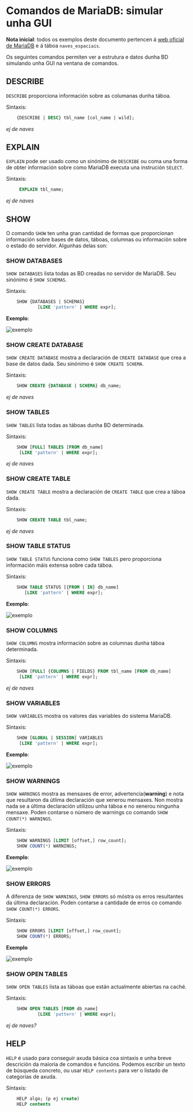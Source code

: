 # Comandos de MariaDB: simular unha GUI

**Nota inicial**: todos os exemplos deste documento pertencen á [web oficial de MariaDB](https://mariadb.com/kb/es/comandos-sql/) e á táboa `naves_espaciais`.

Os seguintes comandos permiten ver a estrutura e datos dunha BD simulando unha GUI na ventana de comandos.

## DESCRIBE
`DESCRIBE` proporciona información sobre as columanas dunha táboa. 

Sintaxis:

```SQL
	{DESCRIBE | DESC} tbl_name [col_name | wild];
```
*ej de naves*

## EXPLAIN
`EXPLAIN` pode ser usado como un sinónimo de `DESCRIBE` ou coma una forma de obter información sobre como MariaDB executa una instrución `SELECT`.

Sintaxis:
```SQL
	 EXPLAIN tbl_name;
```
*ej de naves*

## SHOW
O comando `SHOW` ten unha gran cantidad de formas que proporcionan información sobre bases de datos, táboas, columnas ou información sobre o estado do servidor. Algunhas delas son:

### SHOW DATABASES 
`SHOW DATABASES` lista todas as BD creadas no servidor de MariaDB. Seu sinónimo é `SHOW SCHEMAS`.

Sintaxis: 
```SQL
	SHOW {DATABASES | SCHEMAS}
    		[LIKE 'pattern' | WHERE expr];
```
**Exemplo**:

![exemplo](https://github.com/pmareque/MariaDB-T4-Metauso/blob/master/show-databases.PNG)

### SHOW CREATE DATABASE 
`SHOW CREATE DATABASE` mostra a declaración de `CREATE DATABASE` que crea a base de datos dada. Seu sinónimo é `SHOW CREATE SCHEMA`.

Sintaxis:
```SQL
	SHOW CREATE {DATABASE | SCHEMA} db_name;
```
*ej de naves*

### SHOW TABLES
`SHOW TABLES` lista todas as táboas dunha BD determinada.

Sintaxis: 
```SQL
	SHOW [FULL] TABLES [FROM db_name]
   	 [LIKE 'pattern' | WHERE expr];
```
*ej de naves*

### SHOW CREATE TABLE
`SHOW CREATE TABLE` mostra a declaración de `CREATE TABLE` que crea a táboa dada.

Sintaxis:
```SQL
	SHOW CREATE TABLE tbl_name;
```
*ej de naves*

### SHOW TABLE STATUS
`SHOW TABLE STATUS` funciona como `SHOW TABLES` pero proporciona información máis extensa sobre cada táboa.

Sintaxis:
```SQL
	SHOW TABLE STATUS [{FROM | IN} db_name]
 	   [LIKE 'pattern' | WHERE expr];
```
**Exemplo**:

![exemplo](https://github.com/pmareque/MariaDB-T4-Metauso/blob/master/show-table-status.PNG)

### SHOW COLUMNS
`SHOW COLUMNS` mostra información sobre as columnas dunha táboa determinada. 

Sintaxis:
```SQL
	SHOW [FULL] {COLUMNS | FIELDS} FROM tbl_name [FROM db_name]
   	 [LIKE 'pattern' | WHERE expr];
```
*ej de naves*

### SHOW VARIABLES
`SHOW VARIABLES` mostra os valores das variables do sistema MariaDB.

Sintaxis:
```SQL
	SHOW [GLOBAL | SESSION] VARIABLES
   	 [LIKE 'pattern' | WHERE expr];
```
**Exemplo**:

![exemplo](https://github.com/pmareque/MariaDB-T4-Metauso/blob/master/show-variables.PNG)

### SHOW WARNINGS
`SHOW WARNINGS` mostra as mensaxes de error, advertencia(**warning**) e nota que resultaron da útlima declaración que xenerou mensaxes. Non mostra nada se a última declaración utilizou unha táboa e no xenerou ningunha mensaxe. Poden contarse o número de warnings co comando `SHOW COUNT(*) WARNINGS`.

Sintaxis:
```SQL
	SHOW WARNINGS [LIMIT [offset,] row_count];
	SHOW COUNT(*) WARNINGS;
```
**Exemplo**:

![exemplo](https://github.com/pmareque/MariaDB-T4-Metauso/blob/master/show-warnings.PNG)

### SHOW ERRORS
A diferenza de `SHOW WARNINGS`, `SHOW ERRORS` só móstra os erros resultantes da última declaración. Poden contarse a cantidade de erros co comando `SHOW COUNT(*) ERRORS`.

Sintaxis:
```SQL
	SHOW ERRORS [LIMIT [offset,] row_count];
	SHOW COUNT(*) ERRORS;  
```
**Exemplo**

![exemplo](https://github.com/pmareque/MariaDB-T4-Metauso/blob/master/show-errors.PNG)

### SHOW OPEN TABLES
`SHOW OPEN TABLES`  lista as táboas que están actualmente abiertas na caché.

Sintaxis:
```SQL
	SHOW OPEN TABLES [FROM db_name]
    	    [LIKE 'pattern' | WHERE expr];
```
*ej de naves?*

## HELP
`HELP` é usado para conseguir axuda básica coa sintaxis e unha breve descrición da maioría de comandos e funcións. Podemos escribir un texto de búsqueda concreto, ou usar `HELP contents` para ver o listado de categorías de axuda.

Sintaxis: 
```SQL
	HELP algo; (p ej create)
	HELP contents
```
